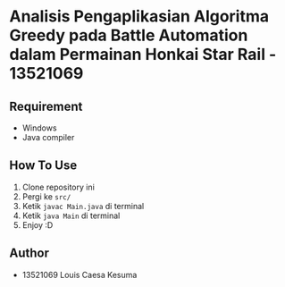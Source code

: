 # Analisis Pengaplikasian Algoritma Greedy pada Battle Automation dalam Permainan Honkai Star Rail - 13521069

## Requirement
- Windows
- Java compiler

## How To Use
1. Clone repository ini
2. Pergi ke `src/`
3. Ketik `javac Main.java` di terminal
4. Ketik `java Main` di terminal
5. Enjoy :D

## Author
- 13521069 Louis Caesa Kesuma
